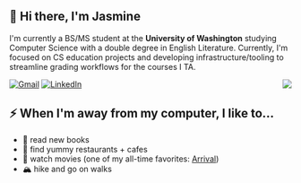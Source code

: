 <h2>👋 Hi there, I'm Jasmine</h2>

<p>I'm currently a BS/MS student at the <strong>University of Washington</strong> studying Computer Science with a double degree in English Literature. Currently, I'm focused on CS education projects and developing infrastructure/tooling to streamline grading workflows for the courses I TA.

<div text-align="center"> 
  <a href="mailto:jjasminechi@gmail.com"><img src="https://img.shields.io/badge/-Gmail-%23333?style=for-the-badge&logo=gmail&logoColor=white" alt="Gmail"></a>
  <a href="https://www.linkedin.com/in/jjasminechi/" target="_blank"><img src="https://img.shields.io/badge/-LinkedIn-%230077B5?style=for-the-badge&logo=linkedin&logoColor=white" alt="LinkedIn"></a> 

<img align="right" src="https://media1.giphy.com/media/13HgwGsXF0aiGY/giphy.gif" />

<h2>⚡️ When I'm away from my computer, I like to...</h2>
<ul>
<li>🌈 read new books</li>
<li>🍣 find yummy restaurants + cafes</li>
<li>🎥 watch movies (one of my all-time favorites: <a href="https://www.imdb.com/title/tt2543164/">Arrival</a>)</li>
<li>🏔️ hike and go on walks</li>
</ul>
